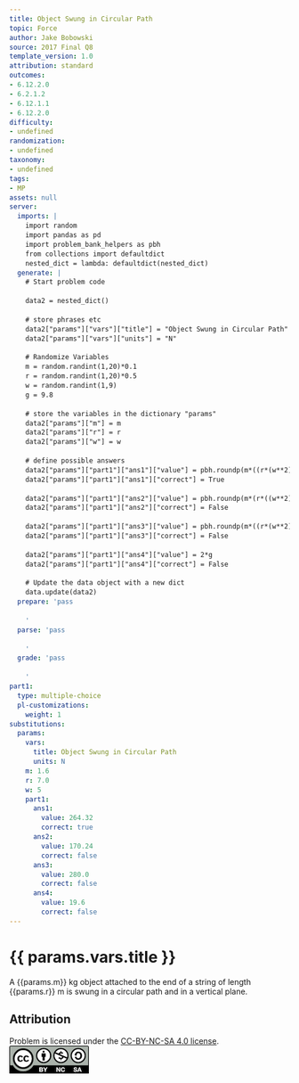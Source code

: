 ```yaml
---
title: Object Swung in Circular Path
topic: Force
author: Jake Bobowski
source: 2017 Final Q8
template_version: 1.0
attribution: standard
outcomes:
- 6.12.2.0
- 6.2.1.2
- 6.12.1.1
- 6.12.2.0
difficulty:
- undefined
randomization:
- undefined
taxonomy:
- undefined
tags:
- MP
assets: null
server:
  imports: |
    import random
    import pandas as pd
    import problem_bank_helpers as pbh
    from collections import defaultdict
    nested_dict = lambda: defaultdict(nested_dict)
  generate: |
    # Start problem code

    data2 = nested_dict()

    # store phrases etc
    data2["params"]["vars"]["title"] = "Object Swung in Circular Path"
    data2["params"]["vars"]["units"] = "N"

    # Randomize Variables
    m = random.randint(1,20)*0.1
    r = random.randint(1,20)*0.5
    w = random.randint(1,9)
    g = 9.8

    # store the variables in the dictionary "params"
    data2["params"]["m"] = m
    data2["params"]["r"] = r
    data2["params"]["w"] = w

    # define possible answers
    data2["params"]["part1"]["ans1"]["value"] = pbh.roundp(m*((r*(w**2))-g), decimals=2)
    data2["params"]["part1"]["ans1"]["correct"] = True

    data2["params"]["part1"]["ans2"]["value"] = pbh.roundp(m*(r*((w**2)-g)), decimals=2)
    data2["params"]["part1"]["ans2"]["correct"] = False

    data2["params"]["part1"]["ans3"]["value"] = pbh.roundp(m*((r*(w**2))), decimals=2)
    data2["params"]["part1"]["ans3"]["correct"] = False

    data2["params"]["part1"]["ans4"]["value"] = 2*g
    data2["params"]["part1"]["ans4"]["correct"] = False

    # Update the data object with a new dict
    data.update(data2)
  prepare: 'pass

    '
  parse: 'pass

    '
  grade: 'pass

    '
part1:
  type: multiple-choice
  pl-customizations:
    weight: 1
substitutions:
  params:
    vars:
      title: Object Swung in Circular Path
      units: N
    m: 1.6
    r: 7.0
    w: 5
    part1:
      ans1:
        value: 264.32
        correct: true
      ans2:
        value: 170.24
        correct: false
      ans3:
        value: 280.0
        correct: false
      ans4:
        value: 19.6
        correct: false
---
```

# {{ params.vars.title }}
A {{params.m}} kg object attached to the end of a string of length {{params.r}} m is swung in a circular path
and in a vertical plane.

## Attribution

Problem is licensed under the [CC-BY-NC-SA 4.0 license](https://creativecommons.org/licenses/by-nc-sa/4.0/).<br> ![The Creative Commons 4.0 license requiring attribution-BY, non-commercial-NC, and share-alike-SA license.](https://raw.githubusercontent.com/firasm/bits/master/by-nc-sa.png)